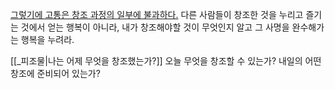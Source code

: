 [그렇기에 고통은 창조 과정의 일부에 불과하다.](https://brunch.co.kr/@analysisman/12)
다른 사람들이 창조한 것을 누리고 즐기는 것에서 얻는 행복이 아니라, 내가 창조해야할 것이 무엇인지 알고 그 사명을 완수해가는 행복을 누려라.

[[_피조물|나는 어제 무엇을 창조했는가?]] 오늘 무엇을 창조할 수 있는가? 내일의 어떤 창조에 준비되어 있는가?